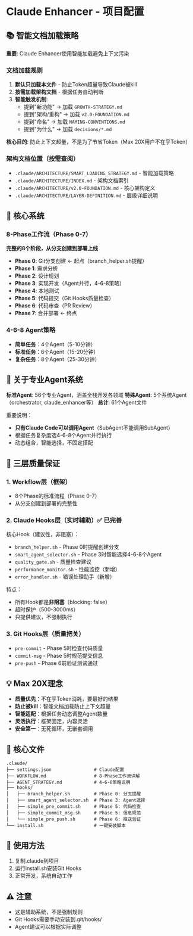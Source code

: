 # Claude Enhancer - 项目配置

## 📚 智能文档加载策略
**重要**: Claude Enhancer使用智能加载避免上下文污染

### 文档加载规则
1. **默认只加载本文件** - 防止Token超量导致Claude被kill
2. **按需加载架构文档** - 根据任务自动判断
3. **智能触发机制**:
   - 提到"新功能" → 加载 `GROWTH-STRATEGY.md`
   - 提到"架构/重构" → 加载 `v2.0-FOUNDATION.md`
   - 提到"命名" → 加载 `NAMING-CONVENTIONS.md`
   - 提到"为什么" → 加载 `decisions/*.md`

**核心目的**: 防止上下文超量，不是为了节省Token（Max 20X用户不在乎Token）

### 架构文档位置（按需查阅）
- `.claude/ARCHITECTURE/SMART_LOADING_STRATEGY.md` - 智能加载策略
- `.claude/ARCHITECTURE/INDEX.md` - 架构文档索引
- `.claude/ARCHITECTURE/v2.0-FOUNDATION.md` - 核心架构定义
- `.claude/ARCHITECTURE/LAYER-DEFINITION.md` - 层级详细说明

## 🎯 核心系统

### 8-Phase工作流（Phase 0-7）
**完整的8个阶段，从分支创建到部署上线**

- **Phase 0**: Git分支创建 ← 起点（branch_helper.sh提醒）
- **Phase 1**: 需求分析
- **Phase 2**: 设计规划
- **Phase 3**: 实现开发（Agent并行，4-6-8策略）
- **Phase 4**: 本地测试
- **Phase 5**: 代码提交（Git Hooks质量检查）
- **Phase 6**: 代码审查（PR Review）
- **Phase 7**: 合并部署 ← 终点

### 4-6-8 Agent策略
- **简单任务**：4个Agent（5-10分钟）
- **标准任务**：6个Agent（15-20分钟）
- **复杂任务**：8个Agent（25-30分钟）

## 🤖 关于专业Agent系统

**标准Agent**: 56个专业Agent，涵盖全栈开发各领域
**特殊Agent**: 5个系统Agent（orchestrator, claude_enhancer等）
**总计**: 61个Agent文件

重要说明：
- **只有Claude Code可以调用Agent**（SubAgent不能调用SubAgent）
- 根据任务复杂度选4-6-8个Agent并行执行
- 动态组合，智能选择，不固定搭配

## 🔧 三层质量保证

### 1. Workflow层（框架）
- 8个Phase的标准流程（Phase 0-7）
- 从分支创建到部署的完整性

### 2. Claude Hooks层（实时辅助）✅ 已完善
核心Hook（建议性，非阻塞）：
- `branch_helper.sh` - Phase 0时提醒创建分支
- `smart_agent_selector.sh` - Phase 3时智能选择4-6-8个Agent
- `quality_gate.sh` - 质量检查建议
- `performance_monitor.sh` - 性能监控（新增）
- `error_handler.sh` - 错误处理助手（新增）

特点：
- 所有Hook都是**非阻塞**（blocking: false）
- 超时保护（500-3000ms）
- 只提供建议，不强制执行

### 3. Git Hooks层（质量把关）
- `pre-commit` - Phase 5时检查代码质量
- `commit-msg` - Phase 5时规范提交信息
- `pre-push` - Phase 6前验证测试通过

## 💡 Max 20X理念

- **质量优先**：不在乎Token消耗，要最好的结果
- **防止被kill**：智能文档加载防止上下文超量
- **智能适配**：根据任务动态调整Agent数量
- **灵活执行**：框架固定，内容灵活
- **安全第一**：无死循环，无嵌套调用

## 📁 核心文件

```
.claude/
├── settings.json                # Claude配置
├── WORKFLOW.md                  # 8-Phase工作流详解
├── AGENT_STRATEGY.md            # 4-6-8策略说明
├── hooks/
│   ├── branch_helper.sh         # Phase 0: 分支提醒
│   ├── smart_agent_selector.sh  # Phase 3: Agent选择
│   ├── simple_pre_commit.sh     # Phase 5: 代码检查
│   ├── simple_commit_msg.sh     # Phase 5: 信息规范
│   └── simple_pre_push.sh       # Phase 6: 推送验证
└── install.sh                   # 一键安装脚本
```

## 🚀 使用方法

1. 复制.claude到项目
2. 运行install.sh安装Git Hooks
3. 正常开发，系统自动工作

## ⚠️ 注意

- 这是辅助系统，不是强制规则
- Git Hooks需要手动安装到.git/hooks/
- Agent建议可以根据实际调整
